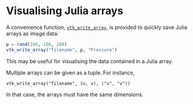 # Visualising Julia arrays

A convenience function, [`vtk_write_array`](@ref), is provided to quickly save Julia arrays as image data:

```julia
p = rand(100, 100, 100)
vtk_write_array("filename", p, "Pressure")
```

This may be useful for visualising the data contained in a Julia array.

Multiple arrays can be given as a tuple.
For instance,

    vtk_write_array("filename", (u, v), ("u", "v"))

In that case, the arrays must have the same dimensions.

